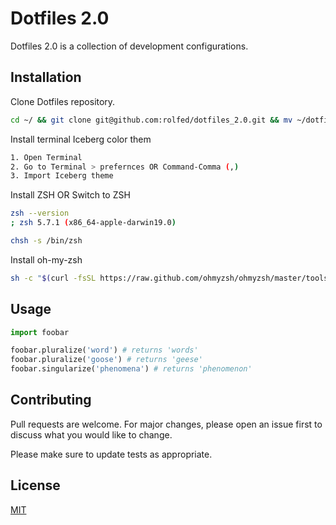 # Dotfiles 2.0

Dotfiles 2.0 is a collection of development configurations. 

## Installation

Clone Dotfiles repository.

```bash
cd ~/ && git clone git@github.com:rolfed/dotfiles_2.0.git && mv ~/dotfiles_2.0 ~/dotfiles
```

Install terminal Iceberg color them

```bash
1. Open Terminal
2. Go to Terminal > prefernces OR Command-Comma (,)
3. Import Iceberg theme 
```

Install ZSH OR Switch to ZSH
```bash
zsh --version
; zsh 5.7.1 (x86_64-apple-darwin19.0)

chsh -s /bin/zsh
```

Install oh-my-zsh
```bash
sh -c "$(curl -fsSL https://raw.github.com/ohmyzsh/ohmyzsh/master/tools/install.sh)"
```

## Usage

```python
import foobar

foobar.pluralize('word') # returns 'words'
foobar.pluralize('goose') # returns 'geese'
foobar.singularize('phenomena') # returns 'phenomenon'
```

## Contributing
Pull requests are welcome. For major changes, please open an issue first to discuss what you would like to change.

Please make sure to update tests as appropriate.

## License
[MIT](https://choosealicense.com/licenses/mit/)
